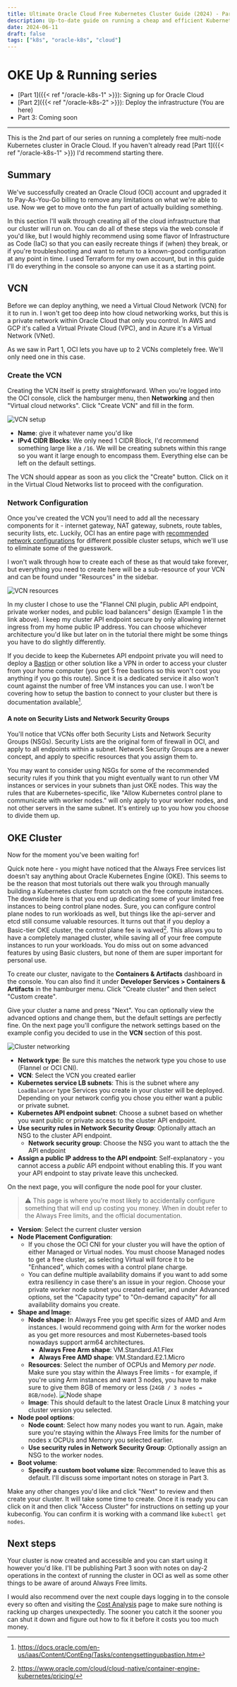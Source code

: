 ```yaml
---
title: Ultimate Oracle Cloud Free Kubernetes Cluster Guide (2024) - Part 2
description: Up-to-date guide on running a cheap and efficient Kubernetes cluster on Oracle Cloud's Always Free tier
date: 2024-06-11
draft: false
tags: ["k8s", "oracle-k8s", "cloud"]
---
```

# OKE Up & Running series
* [Part 1]({{< ref "/oracle-k8s-1" >}}): Signing up for Oracle Cloud
* [Part 2]({{< ref "/oracle-k8s-2" >}}): Deploy the infrastructure (You are here)
* Part 3: Coming soon
***
This is the 2nd part of our series on running a completely free multi-node Kubernetes cluster in Oracle Cloud. If you haven't already read [Part 1]({{< ref "/oracle-k8s-1" >}}) I'd recommend starting there.

## Summary
We've successfully created an Oracle Cloud (OCI) account and upgraded it to Pay-As-You-Go billing to remove any limitations on what we're able to use. Now we get to move onto the fun part of actually building something.

In this section I'll walk through creating all of the cloud infrastructure that our cluster will run on. You can do all of these steps via the web console if you'd like, but I would highly recommend using some flavor of Infrastructure as Code (IaC) so that you can easily recreate things if (when) they break, or if you're troubleshooting and want to return to a known-good configuration at any point in time. I used Terraform for my own account, but in this guide I'll do everything in the console so anyone can use it as a starting point.

## VCN
Before we can deploy anything, we need a Virtual Cloud Network (VCN) for it to run in. I won't get too deep into how cloud networking works, but this is a private network within Oracle Cloud that only you control. In AWS and GCP it's called a Virtual Private Cloud (VPC), and in Azure it's a Virtual Network (VNet).

As we saw in Part 1, OCI lets you have up to 2 VCNs completely free. We'll only need one in this case.

### Create the VCN
Creating the VCN itself is pretty straightforward. When you're logged into the OCI console, click the hamburger menu, then **Networking** and then "Virtual cloud networks". Click "Create VCN" and fill in the form.

![VCN setup](images/vcn.png)
* **Name**: give it whatever name you'd like
* **IPv4 CIDR Blocks**: We only need 1 CIDR Block, I'd recommend something large like a `/16`. We will be creating subnets within this range so you want it large enough to encompass them.
Everything else can be left on the default settings.

The VCN should appear as soon as you click the "Create" button. Click on it in the Virtual Cloud Networks list to proceed with the configuration.

### Network Configuration
Once you've created the VCN you'll need to add all the necessary components for it - internet gateway, NAT gateway, subnets, route tables, security lists, etc. Luckily, OCI has an entire page with [recommended network configurations](https://docs.oracle.com/en-us/iaas/Content/ContEng/Concepts/contengnetworkconfigexample.htm) for different possible cluster setups, which we'll use to eliminate some of the guesswork.

I won't walk through how to create each of these as that would take forever, but everything you need to create here will be a sub-resource of your VCN and can be found under "Resources" in the sidebar. 

![VCN resources](images/vcn-resources.png)

In my cluster I chose to use the "Flannel CNI plugin, public API endpoint, private worker nodes, and public load balancers" design (Example 1 in the link above). I keep my cluster API endpoint secure by only allowing internet ingress from my home public IP address. You can choose whichever architecture you'd like but later on in the tutorial there might be some things you have to do slightly differently.

If you decide to keep the Kubernetes API endpoint private you will need to deploy a [Bastion](https://docs.oracle.com/en-us/iaas/Content/Bastion/home.htm) or other solution like a VPN in order to access your cluster from your home computer (you get 5 free bastions so this won't cost you anything if you go this route). Since it is a dedicated service it also won't count against the number of free VM instances you can use. I won't be covering how to setup the bastion to connect to your cluster but there is documentation available[^1].

[^1]: https://docs.oracle.com/en-us/iaas/Content/ContEng/Tasks/contengsettingupbastion.htm
#### A note on Security Lists and Network Security Groups
You'll notice that VCNs offer both Security Lists and Network Security Groups (NSGs). Security Lists are the original form of firewall in OCI, and apply to all endpoints within a subnet. Network Security Groups are a newer concept, and apply to specific resources that you assign them to. 

You may want to consider using NSGs for some of the recommended security rules if you think that you might eventually want to run other VM instances or services in your subnets than just OKE nodes. This way the rules that are Kubernetes-specific, like "Allow Kubernetes control plane to communicate with worker nodes." will only apply to your worker nodes, and not other servers in the same subnet. It's entirely up to you how you choose to divide them up.

## OKE Cluster
Now for the moment you've been waiting for!

Quick note here - you might have noticed that the Always Free services list doesn't say anything about Oracle Kubernetes Engine (OKE). This seems to be the reason that most tutorials out there walk you through manually building a Kubernetes cluster from scratch on the free compute instances. The downside here is that you end up dedicating some of your limited free instances to being control plane nodes. Sure, you can configure control plane nodes to run workloads as well, but things like the api-server and etcd still consume valuable resources. It turns out that if you deploy a Basic-tier OKE cluster, the control plane fee is waived[^2]. This allows you to have a completely managed cluster, while saving all of your free compute instances to run your workloads. You do miss out on some advanced features by using Basic clusters, but none of them are super important for personal use.

[^2]: https://www.oracle.com/cloud/cloud-native/container-engine-kubernetes/pricing/

To create our cluster, navigate to the **Containers & Artifacts** dashboard in the console. You can also find it under **Developer Services > Containers & Artifacts** in the hamburger menu. Click "Create cluster" and then select "Custom create".

Give your cluster a name and press "Next". You can optionally view the advanced options and change them, but the default settings are perfectly fine. On the next page you'll configure the network settings based on the example config you decided to use in the **VCN** section of this post.

![Cluster networking](images/cluster-networking.png)
* **Network type**: Be sure this matches the network type you chose to use (Flannel or OCI CNI).
* **VCN**: Select the VCN you created earlier
* **Kubernetes service LB subnets**: This is the subnet where any `LoadBalancer` type Services you create in your cluster will be deployed. Depending on your network config you chose you either want a public or private subnet.
* **Kubernetes API endpoint subnet**: Choose a subnet based on whether you want public or private access to the cluster API endpoint.
* **Use security rules in Network Security Group**: Optionally attach an NSG to the cluster API endpoint.
  * **Network security group**: Choose the NSG you want to attach the the API endpoint
* **Assign a public IP address to the API endpoint**: Self-explanatory - you cannot access a *public* API endpoint without enabling this. If you want your API endpoint to stay private leave this unchecked.

On the next page, you will configure the node pool for your cluster.
> :warning: This page is where you're most likely to accidentally configure something that will end up costing you money. When in doubt refer to the Always Free limits, and the official documentation.

* **Version**: Select the current cluster version
* **Node Placement Configuration**:
  * If you chose the OCI CNI for your cluster you will have the option of either Managed or Virtual nodes. You must choose Managed nodes to get a free cluster, as selecting Virtual will force it to be "Enhanced", which comes with a control plane charge.
  * You can define multiple availability domains if you want to add some extra resiliency in case there's an issue in your region. Choose your private worker node subnet you created earlier, and under Advanced options, set the "Capacity type" to "On-demand capacity" for all availability domains you create.
* **Shape and Image**:
  * **Node shape**: In Always Free you get specific sizes of AMD and Arm instances. I would recommend going with Arm for the worker nodes as you get more resources and most Kubernetes-based tools nowadays support arm64 architectures.
    * **Always Free Arm shape**: VM.Standard.A1.Flex
    * **Always Free AMD shape**: VM.Standard.E2.1.Micro
  * **Resources**: Select the number of OCPUs and Memory *per node*. Make sure you stay within the Always Free limits - for example, if you're using Arm instances and want 3 nodes, you have to make sure to give them 8GB of memory or less (`24GB / 3 nodes = 8GB/node`).
  ![Node shape](images/node-shape.png)
  * **Image**: This should default to the latest Oracle Linux 8 matching your cluster version you selected.
* **Node pool options**:
  * **Node count**: Select how many nodes you want to run. Again, make sure you're staying within the Always Free limits for the number of nodes x OCPUs and Memory you selected earlier.
  * **Use security rules in Network Security Group**: Optionally assign an NSG to the worker nodes.
* **Boot volume**:
  * **Specify a custom boot volume size**: Recommended to leave this as default. I'll discuss some important notes on storage in Part 3.

Make any other changes you'd like and click "Next" to review and then create your cluster. It will take some time to create. Once it is ready you can click on it and then click "Access Cluster" for instructions on setting up your kubeconfig. You can confirm it is working with a command like `kubectl get nodes`.

## Next steps
Your cluster is now created and accessible and you can start using it however you'd like. I'll be publishing Part 3 soon with notes on day-2 operations in the context of running the cluster in OCI as well as some other things to be aware of around Always Free limits.

I would also recommend over the next couple days logging in to the console every so often and visiting the [Cost Analysis](https://cloud.oracle.com/account-management/cost-analysis) page to make sure nothing is racking up charges unexpectedly. The sooner you catch it the sooner you can shut it down and figure out how to fix it before it costs you too much money.
